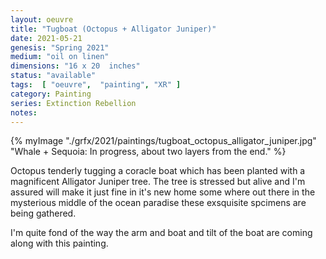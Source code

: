 ```yaml
---
layout: oeuvre 
title: "Tugboat (Octopus + Alligator Juniper)"
date: 2021-05-21
genesis: "Spring 2021"
medium: "oil on linen"
dimensions: "16 x 20  inches"
status: "available" 
tags:  [ "oeuvre",  "painting", "XR" ]  
category: Painting 
series: Extinction Rebellion
notes: 
---
```


{% myImage "./grfx/2021/paintings/tugboat_octopus_alligator_juniper.jpg" "Whale + Sequoia: In progress, about two layers from the end." %}

Octopus tenderly tugging a coracle boat which has been planted with a magnificent Alligator Juniper tree.  The tree is stressed but alive and I'm assured will make it just fine in it's new home some where out there in the mysterious middle of the ocean paradise these exsquisite spcimens are being gathered. 

I'm quite fond of the way the arm and boat and tilt of the boat are coming along with this painting.  
